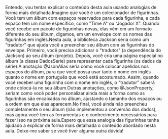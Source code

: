 Entendo, vou tentar explicar o conteúdo desta aula usando analogias de forma mais detalhada.Imagine que você é um colecionador de figurinhas. Você tem um álbum com espaços reservados para cada figurinha, e cada espaço tem um nome específico, como "Time A" ou "Jogador X". Quando você recebe um pacote de figurinhas novas, elas vêm em um formato diferente do seu álbum, digamos, em um envelope com os nomes das figurinhas em inglês.Nesta aula, a biblioteca Jackson seria como um "tradutor" que ajuda você a preencher seu álbum com as figurinhas do envelope. Primeiro, você precisa adicionar o "tradutor" (a dependência do Jackson) ao seu álbum (projeto). Depois, você cria uma página especial no álbum (a classe DadosSerie) para representar cada figurinha (os dados da série).A anotação @JsonAlias seria como você colocar apelidos nos espaços do álbum, para que você possa usar tanto o nome em inglês quanto o nome em português que você está acostumado. Assim, quando você receber uma figurinha com o nome em inglês, o "tradutor" saberá onde colocá-la no seu álbum.Outras anotações, como @JsonProperty, seriam como você poder personalizar ainda mais a forma como as figurinhas são encaixadas no álbum, ajustando o tamanho dos espaços ou a ordem em que elas aparecem.No final, você ainda não preencheu completamente o seu álbum (não implementou a conversão dos dados), mas agora você tem as ferramentas e o conhecimento necessários para fazer isso na próxima aula.Espero que essa analogia das figurinhas tenha ajudado a explicar de forma mais detalhada o conteúdo abordado nesta aula. Deixe-me saber se você tiver alguma outra dúvida!